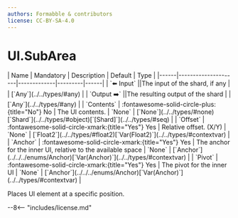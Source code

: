 ```yaml
---
authors: Formabble & contributors
license: CC-BY-SA-4.0
---
```



# UI.SubArea

<div class="sh-parameters" markdown="1">
| Name | Mandatory | Description | Default | Type |
|------|---------------------|-------------|---------|------|
| `⬅️ Input` ||The input of the shard, if any | | [`Any`](../../types/#any) |
| `Output ➡️` ||The resulting output of the shard | | [`Any`](../../types/#any) |
| `Contents` | :fontawesome-solid-circle-plus:{title="No"} No  | The UI contents. | `None` | [`None`](../../types/#none)[`Shard`](../../types/#object)[`[Shard]`](../../types/#seq) |
| `Offset` | :fontawesome-solid-circle-xmark:{title="Yes"} Yes  | Relative offset. (X/Y) | `None` | [`Float2`](../../types/#float2)[`Var(Float2)`](../../types/#contextvar) |
| `Anchor` | :fontawesome-solid-circle-xmark:{title="Yes"} Yes  | The anchor for the inner UI, relative to the available space | `None` | [`Anchor`](../../../enums/Anchor)[`Var(Anchor)`](../../types/#contextvar) |
| `Pivot` | :fontawesome-solid-circle-xmark:{title="Yes"} Yes  | The pivot for the inner UI | `None` | [`Anchor`](../../../enums/Anchor)[`Var(Anchor)`](../../types/#contextvar) |

</div>

Places UI element at a specific position.

--8<-- "includes/license.md"

